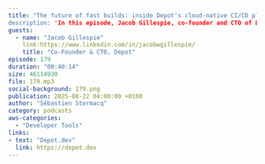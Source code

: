 ```yaml
---
title: "The future of fast builds: inside Depot's cloud-native CI/CD platform
description: "In this episode, Jacob Gillespie, co-founder and CTO of Depot, reveals how they're changing CI/CD by making builds dramatically faster. Learn how Depot achieves up to 40x speed improvements through innovative use of AWS services, sophisticated caching mechanisms, and custom low-level optimizations. Jacob shares technical details about their architecture, from EC2 instance management to distributed storage solutions, and explains how they handle everything from container builds to macOS development. Whether you're struggling with slow builds or interested in cloud-native architecture, this episode offers valuable insights into modern CI/CD optimization."
guests:
  - name: "Jacob Gillespie"
    link:https://www.linkedin.com/in/jacobwgillespie/
    title: "Co-Founder & CTO, Depot"
episode: 179
duration: "00:40:14" 
size: 46114930
file: 179.mp3
social-background: 179.png
publication: 2025-08-22 04:00:00 +0100
author: "Sébastien Stormacq"
category: podcasts
aws-categories:
  - "Developer Tools"
links:
- text: "Depot.dev"
  link: https://depot.dev
---
```

